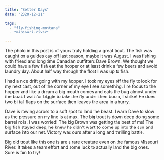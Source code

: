 ```yaml
---
title: "Better Days"
date: "2020-12-21"

tags: 
  - "fly-fishing-montana"
  - "missouri-river"

---
```


The photo in this post is of yours truly holding a great trout. The fish was caught on a guides day off last season, maybe it was August. I was fishing with friend and long time Canadian outfitters Dave Brown. We thought we could have a few fish eat the hopper or at least drink a few beers and avoid laundry day. About half way through the float I was up to fish.

I had a nice drift going with my hopper. I took my eyes off the fly to look for my next cast, out of the corner of my eye I see something. I re focus to the hopper and like a dream a big mouth comes and eats the bug almost under the boat. I wait for biggie to take the fly under then boom, I strike! He does two bi tail flaps on the surface then leaves the area in a hurry.

Dave is rowing across to a soft spot to land the beast. I warn Dave to slow as the pressure on my line is at max. The big trout is down deep doing some barrel rolls. I was worried! The big Brown was getting the best of me! The big fish stayed deep, he knew he didn't want to come up into the sun and surface into our net. Victory was ours after a long and thrilling battle.

Big old trout like this one is are a rare creature even on the famous Missouri River. It takes a team effort and some luck to actually land the big ones. Sure is fun to try!
